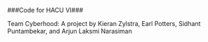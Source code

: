 ###Code for HACU VI###

Team Cyberhood: A project by Kieran Zylstra, Earl Potters, Sidhant Puntambekar, and Arjun Laksmi Narasiman
